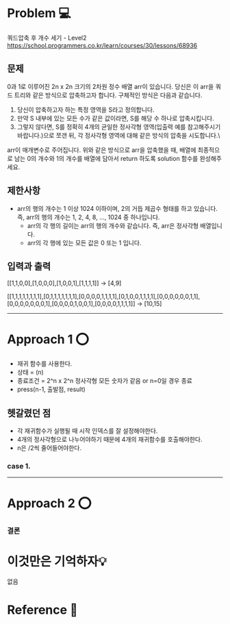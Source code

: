 [//]: # (문제 풀이 템플릿)
# Problem 💻 
쿼드압축 후 개수 세기 - Level2
https://school.programmers.co.kr/learn/courses/30/lessons/68936

## 문제
0과 1로 이루어진 2n x 2n 크기의 2차원 정수 배열 arr이 있습니다. 당신은 이 arr을 쿼드 트리와 같은 방식으로 압축하고자 합니다. 구체적인 방식은 다음과 같습니다.

1. 당신이 압축하고자 하는 특정 영역을 S라고 정의합니다.
2. 만약 S 내부에 있는 모든 수가 같은 값이라면, S를 해당 수 하나로 압축시킵니다.
3. 그렇지 않다면, S를 정확히 4개의 균일한 정사각형 영역(입출력 예를 참고해주시기 바랍니다.)으로 쪼갠 뒤, 각 정사각형 영역에 대해 같은 방식의 압축을 시도합니다.\

arr이 매개변수로 주어집니다. 위와 같은 방식으로 arr을 압축했을 때, 배열에 최종적으로 남는 0의 개수와 1의 개수를 배열에 담아서 return 하도록 solution 함수를 완성해주세요.

## 제한사항
- arr의 행의 개수는 1 이상 1024 이하이며, 2의 거듭 제곱수 형태를 하고 있습니다. 즉, arr의 행의 개수는 1, 2, 4, 8, ..., 1024 중 하나입니다.
  - arr의 각 행의 길이는 arr의 행의 개수와 같습니다. 즉, arr은 정사각형 배열입니다.
  - arr의 각 행에 있는 모든 값은 0 또는 1 입니다.

## 입력과 출력
[[1,1,0,0],[1,0,0,0],[1,0,0,1],[1,1,1,1]] -> [4,9]

[[1,1,1,1,1,1,1,1],[0,1,1,1,1,1,1,1],[0,0,0,0,1,1,1,1],[0,1,0,0,1,1,1,1],[0,0,0,0,0,0,1,1],[0,0,0,0,0,0,0,1],[0,0,0,0,1,0,0,1],[0,0,0,0,1,1,1,1]] -> [10,15]

---

# Approach 1 ⭕
- 재귀 함수를 사용한다.
- 상태 = (n)
- 종료조건 = 2^n x 2^n 정사각형 모든 숫자가 같음 or n=0일 경우 종료
- press(n-1, 출발점, result)

## 헷갈렸던 점
- 각 재귀함수가 실행될 때 시작 인덱스를 잘 설정해야한다.
- 4개의 정사각형으로 나누어야하기 때문에 4개의 재귀함수를 호출해야한다.
- n은 /2씩 줄어들어야한다.

### case 1.


---

# Approach 2 ⭕


### 결론

# 이것만은 기억하자💡
없음

# Reference 📄